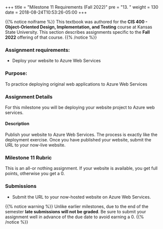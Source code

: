 +++
title = "Milestone 11 Requirements (Fall 2022)"
pre = "13. "
weight = 130
date = 2018-08-24T10:53:26-05:00
+++

{{% notice noiframe %}}
This textbook was authored for the **CIS 400 - Object-Oriented Design, Implementation, and Testing** course at Kansas State University.  This section describes assignments specific to the **Fall 2022** offering of that course.
{{% /notice %}}


### Assignment requirements:

* Deploy your website to Azure Web Services

### Purpose:

To practice deploying original web applications to Azure Web Services

### Assignment Details

For this milestone you will be deploying your website project to Azure web services.

#### Description

Publish your website to Azure Web Services.  The process is exactly like the deployment exercise.  Once you have published your website, submit the URL to your now-live website.

### Milestone 11 Rubric
This is an all-or nothing assignment.  If your website is available, you get full points, otherwise you get a 0.

### Submissions

* Submit the URL to your now-hosted website on Azure Web Services.

{{% notice warning %}}
Unlike earlier milestones, due to the end of the semester **late submissions will not be graded**.  Be sure to submit your assignment well in advance of the due date to avoid earning a 0.
{{% /notice %}}